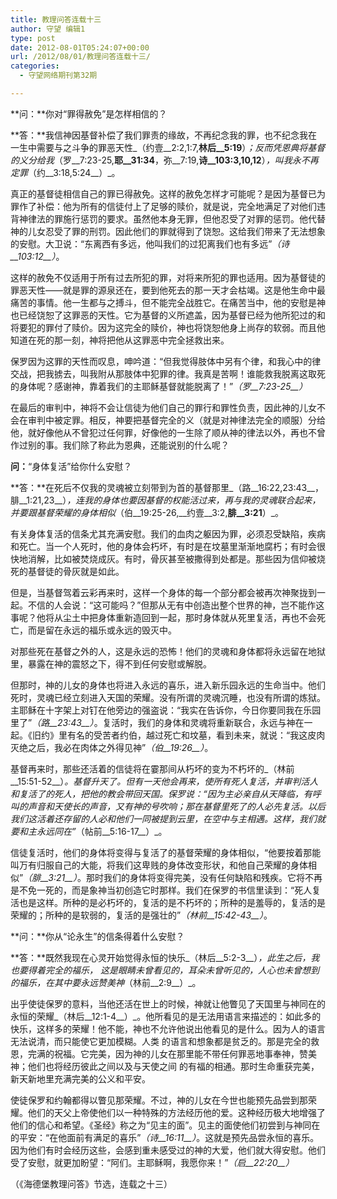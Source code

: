 ```yaml
---
title: 教理问答连载十三
author: 守望 编辑1
type: post
date: 2012-08-01T05:24:07+00:00
url: /2012/08/01/教理问答连载十三/
categories:
  - 守望网络期刊第32期

---
```

<!--more-->

**问：**你对“罪得赦免”是怎样相信的？

**答：**我信神因基督补偿了我们罪责的缘故，不再纪念我的罪，也不纪念我在一生中需要与之斗争的罪恶天性_（约壹__2:2,1:7,__林后__5:19__）_；反而凭恩典将基督的义分给我_（罗__7:23-25,__耶__31:34__，弥__7:19,__诗__103:3,10,12__）_，叫我永不再定罪_（约__3:18,5:24__）_。

真正的基督徒相信自己的罪已得赦免。这样的赦免怎样才可能呢？是因为基督已为罪作了补偿：他为所有的信徒付上了足够的赎价，就是说，完全地满足了对他们违背神律法的罪施行惩罚的要求。虽然他本身无罪，但他忍受了对罪的惩罚。他代替神的儿女忍受了罪的刑罚。因此他们的罪就得到了饶恕。这给我们带来了无法想象的安慰。大卫说：“东离西有多远，他叫我们的过犯离我们也有多远”_（诗__103:12__）_。

这样的赦免不仅适用于所有过去所犯的罪，对将来所犯的罪也适用。因为基督徒的罪恶天性——就是罪的源泉还在，要到他死去的那一天才会枯竭。这是他生命中最痛苦的事情。他一生都与之搏斗，但不能完全战胜它。在痛苦当中，他的安慰是神也已经饶恕了这罪恶的天性。它为基督的义所遮盖，因为基督已经为他所犯过的和将要犯的罪付了赎价。因为这完全的赎价，神也将饶恕他身上尚存的软弱。而且他知道在死的那一刻，神将把他从这罪恶中完全拯救出来。

保罗因为这罪的天性而叹息，呻吟道：“但我觉得肢体中另有个律，和我心中的律交战，把我掳去，叫我附从那肢体中犯罪的律。我真是苦啊！谁能救我脱离这取死的身体呢？感谢神，靠着我们的主耶稣基督就能脱离了！”_（罗__7:23-25__）_

在最后的审判中，神将不会让信徒为他们自己的罪行和罪性负责，因此神的儿女不会在审判中被定罪。相反，神要把基督完全的义（就是对神律法完全的顺服）分给他，就好像他从不曾犯过任何罪，好像他的一生除了顺从神的律法以外，再也不曾作过别的事。我们除了称此为恩典，还能说别的什么呢？

**问：**“身体复活”给你什么安慰？

**答：**在死后不仅我的灵魂被立刻带到为首的基督那里_（路__16:22,23:43__，腓__1:21,23__）_，连我的身体也要因基督的权能活过来，再与我的灵魂联合起来，并要跟基督荣耀的身体相似_（伯__19:25-26,__约壹__3:2,__腓__3:21__）_。

有关身体复活的信条尤其充满安慰。我们的血肉之躯因为罪，必须忍受缺陷，疾病和死亡。当一个人死时，他的身体会朽坏，有时是在坟墓里渐渐地腐朽；有时会很快地消解，比如被焚烧成灰。有时，骨灰甚至被撒得到处都是。那些因为信仰被烧死的基督徒的骨灰就是如此。

但是，当基督驾着云彩再来时，这样一个身体的每一个部分都会被再次神聚拢到一起。不信的人会说：“这可能吗？”但那从无有中创造出整个世界的神，岂不能作这事呢？他将从尘土中把身体重新造回到一起，那时身体就从死里复活，再也不会死亡，而是留在永远的福乐或永远的毁灭中。

对那些死在基督之外的人，这是永远的恐怖！他们的灵魂和身体都将永远留在地狱里，暴露在神的震怒之下，得不到任何安慰或解脱。

但那时，神的儿女的身体也将进入永远的喜乐，进入新乐园永远的生命当中。他们死时，灵魂已经立刻进入天国的荣耀。没有所谓的灵魂沉睡，也没有所谓的炼狱。主耶稣在十字架上对钉在他旁边的强盗说：“我实在告诉你，今日你要同我在乐园里了”_（路__23:43__）_。复活时，我们的身体和灵魂将重新联合，永远与神在一起。《旧约》里有名的受苦者约伯，越过死亡和坟墓，看到未来，就说：“我这皮肉灭绝之后，我必在肉体之外得见神”_（伯__19:26__）_。

基督再来时，那些还活着的信徒将在霎那间从朽坏的变为不朽坏的_（林前__15:51-52__）_。基督升天了。但有一天他会再来，使所有死人复活，并审判活人和复活了的死人，把他的教会带回天国。保罗说：“因为主必亲自从天降临，有呼叫的声音和天使长的声音，又有神的号吹响；那在基督里死了的人必先复活。以后我们这活着还存留的人必和他们一同被提到云里，在空中与主相遇。这样，我们就要和主永远同在”_（帖前__5:16-17__）_。

信徒复活时，他们的身体将变得与复活了的基督荣耀的身体相似，“他要按着那能叫万有归服自己的大能，将我们这卑贱的身体改变形状，和他自己荣耀的身体相似”_（腓__3:21__）_。那时我们的身体将变得完美，没有任何缺陷和残疾。它将不再是不免一死的，而是象神当初创造它时那样。我们在保罗的书信里读到：“死人复活也是这样。所种的是必朽坏的，复活的是不朽坏的；所种的是羞辱的，复活的是荣耀的；所种的是软弱的，复活的是强壮的”_（林前__15:42-43__）_。

**问：**你从“论永生”的信条得着什么安慰？

**答：**既然我现在心灵开始觉得永恒的快乐_（林后__5:2-3__）_，此生之后，我也要得着完全的福乐， 这是眼睛未曾看见的，耳朵未曾听见的，人心也未曾想到的福乐，在其中要永远赞美神_（林前__2:9__）_。

出乎使徒保罗的意料，当他还活在世上的时候，神就让他瞥见了天国里与神同在的永恒的荣耀_（林后__12:1-4__）_。他所看见的是无法用语言来描述的：如此多的快乐，这样多的荣耀！他不能，神也不允许他说出他看见的是什么。因为人的语言无法说清，而只能使它更加模糊。人类 的语言和想象都是贫乏的。那是完全的救恩，完满的祝福。它完美，因为神的儿女在那里能不带任何罪恶地事奉神，赞美神；他们也将经历彼此之间以及与天使之间 的有福的相通。那时生命重获完美，新天新地里充满完美的公义和平安。

使徒保罗和约翰都得以瞥见那荣耀。不过，神的儿女在今世也能预先品尝到那荣耀。他们的天父上帝使他们以一种特殊的方法经历他的爱。这种经历极大地增强了他们的信心和希望。《圣经》称之为“见主的面”。见主的面使他们初尝到与神同在的平安：“在他面前有满足的喜乐”_（诗__16:11__）_。这就是预先品尝永恒的喜乐。因为他们有时会经历这些，会感到重未感受过的神的大爱，他们就大得安慰。他们受了安慰，就更加盼望：“阿们。主耶稣啊，我愿你来！”_（启__22:20__）_

（《海德堡教理问答》节选，连载之十三）